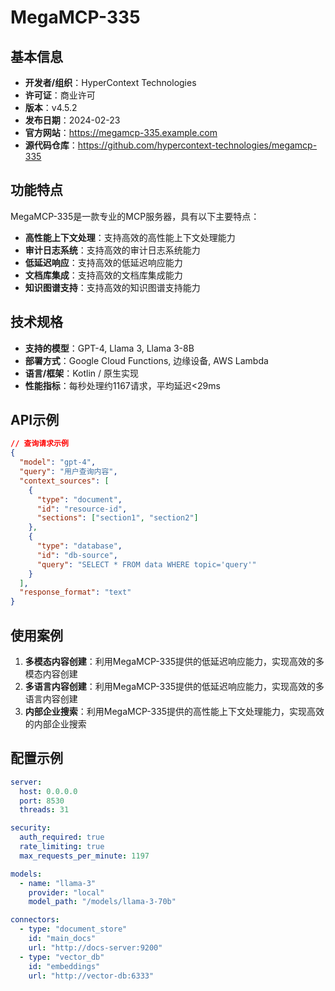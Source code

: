 # MegaMCP-335

## 基本信息

- **开发者/组织**：HyperContext Technologies
- **许可证**：商业许可
- **版本**：v4.5.2
- **发布日期**：2024-02-23
- **官方网站**：https://megamcp-335.example.com
- **源代码仓库**：https://github.com/hypercontext-technologies/megamcp-335

## 功能特点

MegaMCP-335是一款专业的MCP服务器，具有以下主要特点：

- **高性能上下文处理**：支持高效的高性能上下文处理能力
- **审计日志系统**：支持高效的审计日志系统能力
- **低延迟响应**：支持高效的低延迟响应能力
- **文档库集成**：支持高效的文档库集成能力
- **知识图谱支持**：支持高效的知识图谱支持能力


## 技术规格

- **支持的模型**：GPT-4, Llama 3, Llama 3-8B
- **部署方式**：Google Cloud Functions, 边缘设备, AWS Lambda
- **语言/框架**：Kotlin / 原生实现
- **性能指标**：每秒处理约1167请求，平均延迟<29ms

## API示例

```json
// 查询请求示例
{
  "model": "gpt-4",
  "query": "用户查询内容",
  "context_sources": [
    {
      "type": "document",
      "id": "resource-id",
      "sections": ["section1", "section2"]
    },
    {
      "type": "database",
      "id": "db-source",
      "query": "SELECT * FROM data WHERE topic='query'"
    }
  ],
  "response_format": "text"
}
```

## 使用案例

1. **多模态内容创建**：利用MegaMCP-335提供的低延迟响应能力，实现高效的多模态内容创建
2. **多语言内容创建**：利用MegaMCP-335提供的低延迟响应能力，实现高效的多语言内容创建
3. **内部企业搜索**：利用MegaMCP-335提供的高性能上下文处理能力，实现高效的内部企业搜索


## 配置示例

```yaml
server:
  host: 0.0.0.0
  port: 8530
  threads: 31

security:
  auth_required: true
  rate_limiting: true
  max_requests_per_minute: 1197

models:
  - name: "llama-3"
    provider: "local"
    model_path: "/models/llama-3-70b"

connectors:
  - type: "document_store"
    id: "main_docs"
    url: "http://docs-server:9200"
  - type: "vector_db"
    id: "embeddings"
    url: "http://vector-db:6333"
```